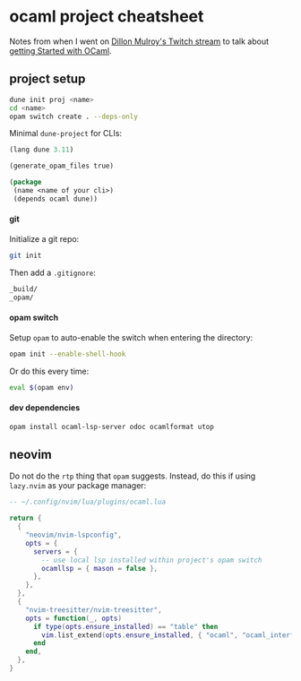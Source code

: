 # ocaml project cheatsheet

Notes from when I went on [Dillon Mulroy's Twitch stream][dmmulroy] to talk about [getting Started with OCaml][getting-started-with-ocaml].

## project setup

```sh
dune init proj <name>
cd <name>
opam switch create . --deps-only
```

Minimal `dune-project` for CLIs:

```lisp
(lang dune 3.11)

(generate_opam_files true)

(package
 (name <name of your cli>)
 (depends ocaml dune))
```

#### git

Initialize a git repo:

```sh
git init
```

Then add a `.gitignore`:

```txt
_build/
_opam/
```

#### opam switch

Setup `opam` to auto-enable the switch when entering the directory:

```sh
opam init --enable-shell-hook
```

Or do this every time:

```sh
eval $(opam env)
```

#### dev dependencies

```sh
opam install ocaml-lsp-server odoc ocamlformat utop
```

## neovim

Do not do the `rtp` thing that `opam` suggests.
Instead, do this if using `lazy.nvim` as your package manager:

```lua
-- ~/.config/nvim/lua/plugins/ocaml.lua

return {
  {
    "neovim/nvim-lspconfig",
    opts = {
      servers = {
        -- use local lsp installed within project's opam switch
        ocamllsp = { mason = false },
      },
    },
  },
  {
    "nvim-treesitter/nvim-treesitter",
    opts = function(_, opts)
      if type(opts.ensure_installed) == "table" then
        vim.list_extend(opts.ensure_installed, { "ocaml", "ocaml_interface" })
      end
    end,
  },
}
```

[dmmulroy]: https://www.twitch.tv/dmmulroy
[getting-started-with-ocaml]: https://www.youtube.com/watch?v=FtI5hxDcVKU
